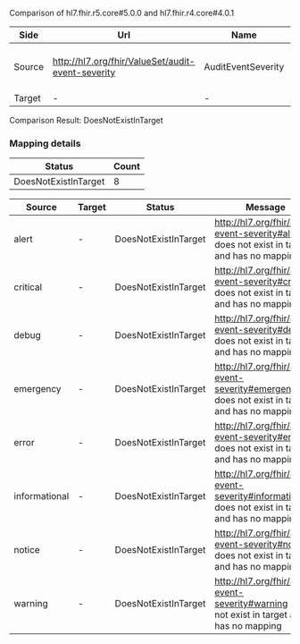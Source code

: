 Comparison of hl7.fhir.r5.core#5.0.0 and hl7.fhir.r4.core#4.0.1

| Side | Url | Name | Title | Description |
| --- | --- | --- | --- | --- |
| Source | http://hl7.org/fhir/ValueSet/audit-event-severity | AuditEventSeverity | Audit Event Severity | The severity of the audit entry. |
| Target | - | - | - | - |


Comparison Result: DoesNotExistInTarget


### Mapping details

| Status | Count |
| ------ | ----- |
DoesNotExistInTarget | 8 |


| Source | Target | Status | Message |
| ------ | ------ | ------ | ------- |
| alert | - | DoesNotExistInTarget | http://hl7.org/fhir/audit-event-severity#alert does not exist in target and has no mapping |
| critical | - | DoesNotExistInTarget | http://hl7.org/fhir/audit-event-severity#critical does not exist in target and has no mapping |
| debug | - | DoesNotExistInTarget | http://hl7.org/fhir/audit-event-severity#debug does not exist in target and has no mapping |
| emergency | - | DoesNotExistInTarget | http://hl7.org/fhir/audit-event-severity#emergency does not exist in target and has no mapping |
| error | - | DoesNotExistInTarget | http://hl7.org/fhir/audit-event-severity#error does not exist in target and has no mapping |
| informational | - | DoesNotExistInTarget | http://hl7.org/fhir/audit-event-severity#informational does not exist in target and has no mapping |
| notice | - | DoesNotExistInTarget | http://hl7.org/fhir/audit-event-severity#notice does not exist in target and has no mapping |
| warning | - | DoesNotExistInTarget | http://hl7.org/fhir/audit-event-severity#warning does not exist in target and has no mapping |

